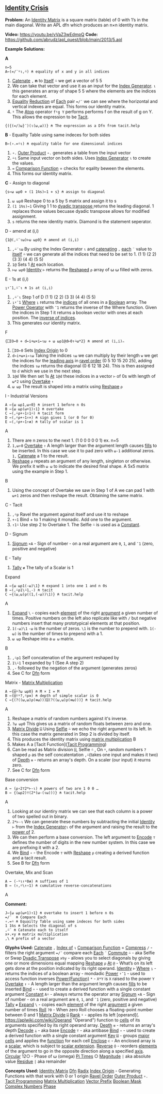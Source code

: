## [Identity Crisis](https://problems.tryapl.org/psets/2013.html?goto=P5_Identity_Crisis)

**Problem:** An [Identity Matrix](https://en.wikipedia.org/wiki/Identity_matrix) is a square matrix (table) of 0 with 1’s in the main diagonal. Write an APL dfn which produces an n×n identity matrix.

**Video:** https://youtu.be/vVaZ3wEdmpQ
**Code:** https://github.com/abrudz/apl_quest/blob/main/2013/5.apl

**Example Solutions:**

**A**
```APL
n←5
A←(=/¨⍤⍳,⍨) ⍝ equality of x and y in all indices
```

1. [Catenate](https://aplwiki.com/wiki/Catenate) `,` **n** to [Itself](https://aplwiki.com/wiki/Commute) `⍨` we get a vector of 5 5
2. We can take that vector and use it as an input for the [Index Generator](https://aplwiki.com/wiki/Index_Generator). `⍳` this generates an array of shape 5 5 where the elements are the indices for each element.
3. [Equality](https://aplwiki.com/wiki/Comparison_function) [Reduction](https://aplwiki.com/wiki/Reduce) of [Each](https://aplwiki.com/wiki/Each) pair `=/¨` we can see where the horizontal and vertical indexes are equal.  This forms our identity matrix.
4. `⍤` The [Atop](https://aplwiki.com/wiki/Atop_(operator)) operator `f⍤g Y` performs  performs f on the result of g on Y.  This allows the expression to be [Tacit](https://aplwiki.com/wiki/Tacit_programming).

```APL
{({(=/)⍵}¨)(⍳(⍵,⍵))} ⍝ The expression as a Dfn from tacit.help
```

**B** - Equailty Table using same indeces for both sides
```APL
B←(∘.=⍨⍳) ⍝ equality table for one dimensional indices
```

1. `∘.` [Outer Product](https://aplwiki.com/wiki/Outer_Product) `∘.` generates a table from the input vector
2. `⍨⍳` Same input vector on both sides. Uses [Index Generator](https://aplwiki.com/wiki/Index_Generator) `⍳` to create the values.
3. `=` [Comparison Function](https://aplwiki.com/wiki/Comparison_function) = checks for eqality beween the elements.
4. This forms our identity matrix.

**C** - Assign to diagonal
```APL
{s←⍵ ⍵⍴0 ⋄ (1 1⍉s)←1 ⋄ s} ⍝ assign to diagonal
```

1. `⍵ ⍵⍴0` Reshape 0 to a 5 by 5 matrix and assign it to s
2. `(1 1⍉s)←1` Giving 1 1 to [dyadic transpose ](https://xpqz.github.io/learnapl/dyadictrn.html?highlight=assignment#dyadic-transpose-ab)returns the leading diagonal. 1 replaces those values becuase dyadic transpose allows for modified assignment.
3. `s` returns the new identity matrix. Diamond is the statement seperator.

D - amend at (i,i)
```APL
{1@(,⍨¨⍳⍵)⊢⍵ ⍵⍴0} ⍝ amend at (i,i)
```
1. `,⍨¨⍳⍵` By using the Index Generator `⍳`  and [catenating](https://aplwiki.com/wiki/Catenate) `,` [each](https://aplwiki.com/wiki/Each) `¨`  value to [itself](https://aplwiki.com/wiki/Commute) `⍨` we can generate all the indices that need to be set to 1.  (1 1) (2 2) (3 3) (4 4) (5 5)
2. `1@` Sets 1 [At](https://xpqz.github.io/cultivations/Operators.html#at) each location.
3. `⊢⍵ ⍵⍴0` [Identity](https://aplwiki.com/wiki/Identity) `⊢` returns the  [Reshaped](https://aplwiki.com/wiki/Reshape) `⍴` array of ⍵ ⍵ filled with zeros.

E - 1s at (i,i)
```APL
⍸⍣¯1,⍨¨⍳ ⍝ 1s at (i,i)
```
1. `,⍨¨⍳` Step 1 of D (1 1) (2 2) (3 3) (4 4) (5 5)
2.  `⍸⍣¯1`  [Where](https://aplwiki.com/wiki/Indices) `⍸` returns the [indices](https://aplwiki.com/wiki/Index "Index") of all ones in a [Boolean](https://aplwiki.com/wiki/Boolean "Boolean") array. The [Power Operator](https://aplwiki.com/wiki/Power_(operator))  with `¯1` returns the inverse of the Where function. Given the indices in Step 1 it returns a boolean vector with ones at each position. The [inverse of indices](https://aplwiki.com/wiki/Indices#Inverse).
3. This generates our identity matrix.

F
```APL
{⎕IO←0 ⋄ d←i+⍵×i←⍳⍵ ⋄ ⍵ ⍵⍴1@d⊢0↑⍨⍵*2} ⍝ amend at (i,i)ₙ
```
1. `⎕IO←0` Sets [Index Origin](https://aplwiki.com/wiki/Index_origin)  to 0
2. `d←i+⍵×i←⍳⍵` Taking the indices `⍳⍵` we can multiply by their length `w` we get the indices for the [leading axis](https://aplwiki.com/wiki/Leading_axis_theory) in [ravel order](https://aplwiki.com/wiki/Ravel_order) (0 5 10 15 20 25), adding the indices `⍳⍵` returns the diagonal (0 6 12 18 24). This is then assigned to `d` which we use in the next step.
4. `1@d` We then set 1s [At](https://xpqz.github.io/cultivations/Operators.html#at) `1@d` these indices in a vector `⊢` of 0s with length of `⍵*2` using [Overtake](https://aplwiki.com/wiki/Take#Overtaking)  `↑`
5. `⍵ ⍵⍴` The result is shaped into a matrix using [Reshape](https://aplwiki.com/wiki/Reshape) `⍴`

I - Industrial Versions
```APL
A ←{⍵ ⍵⍴1,⍵↑0} ⍝ insert 1 before n 0s
B ←{⍵ ⍵⍴(⍵+1)↑1} ⍝ overtake
C ←(,⍨⍴+∘1↑1⍨) ⍝ tacit form
D ←(,⍨⍴+∘1↑×) ⍝ sign gives 1 (or 0 for 0)
E ←(,⍨⍴+∘1↑≢) ⍝ tally of scalar is 1
```

A
1. There are n zeros to the next 1. (1 0 0 0 0 0 1) ex. n=5
2. `1,⍵↑0` [Overtake](https://aplwiki.com/wiki/Take#Overtaking) `↑` A length larger than the argument length causes [fills](https://aplwiki.com/wiki/Fill_element "Fill element") to be inserted. In this case we use it to pad zero with `⍵-1` additional zeros. `1,` [Catenate](https://aplwiki.com/wiki/Catenate) a 1 to the result.
3.  [Reshape](https://aplwiki.com/wiki/Reshape) `⍴` repeats an argument of any length, singleton or otherwise. We prefix it with `⍵ ⍵` to indicate the desired final shape.  A 5x5 matrix using the example in Step 1.

B
1.  Using the concept of Overtake we saw in Step 1 of A we can pad 1 with `⍵+1`  zeros and then reshape the result. Obtaining the same matrix.

C - Tacit
1.  `,⍨⍴` Ravel the argument against itself and use it to reshape
2. `+∘1` Bind + to 1 making it monadic. Add one to the argument.
3. `↑1⍨` Use step 2 to Overtake 1. The Selfie `⍨` is used as a [Constant](https://aplwiki.com/wiki/Constant).

D  - Signum
1.  [Signum](https://aplwiki.com/wiki/Signum) `×A` - Sign of number  - on a real argument are `0`, `1`, and `¯1` (zero, positive and negative)

E - Tally
1.  [Tally](https://aplwiki.com/wiki/Tally) `≢` The tally of a Scalar is 1

Expand
```APL
A ←{⍵ ⍵⍴1(-⍵)\1} ⍝ expand 1 into one 1 and n 0s
B ←(,⍨⍴1\⍨1,-) ⍝ tacit
C ←{(⍵,⍵)⍴((1,(-⍵))\1)} ⍝ tacit.help
```

A
1. [Expand](https://xpqz.github.io/cultivations/Functions7.html?#expand) `\` - copies each [element](https://aplwiki.com/wiki/Element "Element") of the right [argument](https://aplwiki.com/wiki/Argument "Argument") a given number of times. Positive numbers on the left also replicate like with `/` but negative numbers insert that many prototypical elements at that position.
2. `1(-⍵)\1`  `-⍵` is the number of zeros. `\1` is the number to prepend with. `1(-⍵)` is the number of times to prepend with a 1.
3. `⍵ ⍵⍴`  Reshape into a `⍵ ⍵` matrix.

B
1. `,⍨⍴1` Self concatenation of the argument reshaped by 
2. `1\⍨1` 1 expanded by 1 (See A step 2)
3. `,-` followed by the negation of the argument (generates zeros)
4. See C for [Dfn](https://aplwiki.com/wiki/Dfn) form

Matrix - [Matrix Multiplication](https://en.wikipedia.org/wiki/Matrix_multiplication)

```APL
A ←{⌹⍨?⍵ ⍵⍴0} ⍝ M × I = M
B ←(⌹⍨⍤?,⍨⍴≡) ⍝ depth of simple scalar is 0
C ←{(?((⍵,⍵)⍴(≡⍵)))⌹(?((⍵,⍵)⍴(≡⍵)))} ⍝ tacit.help
```

A
1. Reshape a matrix of random numbers against it's inverse. 
2. `?⍵ ⍵⍴0` This gives us a matrix of random floats between zero and one. 
3. [Matrix Divide](https://aplwiki.com/wiki/Matrix_Divide) `⌹` Using [Selfie](https://mastering.dyalog.com/Tacit-Programming.html?highlight=selfie#commute-and-selfie) `⍨` we echo the right argument to its left. In this case the matrix generated in Step 2 is divided by itself.
4. This produces the identity matrix using [matrix multiplication](https://en.wikipedia.org/wiki/Matrix_multiplication)
B
1. Makes A a [Tacit Function]([Tacit Programming](https://aplwiki.com/wiki/Tacit_programming))
2. Can be read as Matrix division `⌹`, Selfie `⍨` , On `⍤`, random numbers `?` shaped `⍴` as the self concatentation `,⍨`(takes one input and makes it two) of [Depth](https://aplwiki.com/wiki/Depth) `≡` - returns an array's depth. On a scaler (our input) it reurns zero. 
3. See C for [Dfn](https://aplwiki.com/wiki/Dfn) form

Base conversion

```APL
A ← (⍴∘2⊤2*⊢-⍳) ⍝ powers of two are 1 0 0 …
B ← {(⍵⍴2)⊤(2*(⍵-(⍳⍵)))} ⍝ tacit.help
```

A
1.  Looking at our identiry matrix we can see that each column is a power of two spelled out in binary. 
2. `2*⊢-⍳` We can generate these numbers by subtracting the initial [Identity](https://aplwiki.com/wiki/Identity) `⊢` from the  [Index Generator](https://aplwiki.com/wiki/Index_Generator)`⍳` of the argument and raising the result to the [power of](https://aplwiki.com/wiki/Exponential) 2. 
3. We can then perform a base conversion. The left argument to [Encode](https://mastering.dyalog.com/Mathematical-Functions.html?highlight=encode#encode) `⊤` defines the number of digits in the new number system. In this case we are prefixing it with a 2.
4. We [Bind](https://aplwiki.com/wiki/Bind) `∘` -  the Encode `⊤` with [Reshape](https://aplwiki.com/wiki/Reshape) `⍴` creating a derived function and a tacit result. 
5. See B for [Dfn](https://aplwiki.com/wiki/Dfn) form

Overtake, Mix and Scan
```APL
A ← (-⍤⍳↑⍤0≢) ⍝ suffixes of 1
B ← (↑,⍨\↑∘1) ⍝ cumulative reverse-concatenations
```

A


**Comment:**
```APL
J←{⍵ ⍵⍴(⍵+1)↑1} ⍝ overtake to insert 1 before n 0s
=/¨  ⍝ Compare Each
∘.=⍨ ⍝ Equailty Table using same indeces for both sides
1 1⍉s ⍝ Selects the diagonal of s
,⍨¨ ⍝ Catenate each to itself
x+.×y ⍝ matrix multiplication
,\ ⍝ prefix of a vector
```

**Glyphs Used:**
[Catenate](https://aplwiki.com/wiki/Catenate) `,`
[Index of](https://aplwiki.com/wiki/Index_Of) `⍳`
[Comparison Function](https://aplwiki.com/wiki/Comparison_function) =
[Compress](https://aplwiki.com/wiki/Replicate) `/` - filters the right argument `=/¨` compare each
[Each](https://aplwiki.com/wiki/Each) `¨`
[Commute](https://aplwiki.com/wiki/Commute) `⍨`  - aka Selfie or Swap
[Dyadic Transpose](https://xpqz.github.io/learnapl/dyadictrn.html?#dyadic-transpose-ab) ``x⍉y`` - allows you to select diagonals by giving one or more dimensions equal mapping
[Reshape](https://aplwiki.com/wiki/Reshape) `⍴`
[At](https://xpqz.github.io/cultivations/Operators.html#at) `@` - What’s on its left gets done at the position indicated by its right operand.
[Identity](https://aplwiki.com/wiki/Identity) `⊢`
[Where](https://aplwiki.com/wiki/Indices) `⍸` - returns the indices of a boolean array - mondadic
[Power](https://aplwiki.com/wiki/Power_(operator)) `⍣¯1` - used to access function inverses
[Power(Function)](https://aplwiki.com/wiki/Power_(function)) `*` -  `X*Y` is `X` raised to the power `Y`
[Overtake](https://aplwiki.com/wiki/Take#Overtaking) `↑` - A length larger than the argument length causes [fills](https://aplwiki.com/wiki/Fill_element "Fill element") to be inserted
[Bind](https://aplwiki.com/wiki/Bind) `∘` -  used to create a derived function with a single constant argument
[Constant](https://xpqz.github.io/cultivations/Operators.html#constant-a) `A⍨` - always returns the operator array
[Signum](https://aplwiki.com/wiki/Signum) `×A` - Sign of number  - on a real argument are `0`, `1`, and `¯1` (zero, positive and negative)
[Tally](https://aplwiki.com/wiki/Tally) `≢`
[Expand](https://xpqz.github.io/cultivations/Functions7.html?#expand) `\` - copies each [element](https://aplwiki.com/wiki/Element "Element") of the right [argument](https://aplwiki.com/wiki/Argument "Argument") a given number of times
[Roll](https://aplwiki.com/wiki/Roll) `?0` - When zero Roll chooses a floating-point number between 0 and 1
[Matrix Divide](https://aplwiki.com/wiki/Matrix_Divide) `⌹`
[Rank](https://aplwiki.com/wiki/Rank_(operator)) `⍤` - applies its left [operand](. https://aplwiki.com/wiki/Operand "Operand") function to [cells](https://aplwiki.com/wiki/Cells "Cells") of its arguments specified by its right operand array.
[Depth](https://aplwiki.com/wiki/Depth) `≡` - returns an array's depth
[Decode](https://aplwiki.com/wiki/Decode) `⊥` - aka base
[Encode](https://aplwiki.com/wiki/Encode) `⊤` - aka antibase
[Bind](https://aplwiki.com/wiki/Bind) `∘` - used to create a derived function with a single constant argument
[Key](https://aplwiki.com/wiki/Key)  `⌸` - groups [major cells](https://aplwiki.com/wiki/Major_cell "Major cell") and applies the [function](https://aplwiki.com/wiki/Function "Function") for each cell
[Enclose](https://aplwiki.com/wiki/Enclose) `⊂` - An enclosed array is a [scalar](https://aplwiki.com/wiki/Scalar "Scalar"), which is subject to [scalar extension](https://aplwiki.com/wiki/Scalar_extension "Scalar extension").
[Reverse](https://aplwiki.com/wiki/Reverse) `⌽` - reorders [elements](https://aplwiki.com/wiki/Elements "Elements") of the argument to go in the opposite direction along a specified [axis](https://aplwiki.com/wiki/Axis "Axis").
[Circular](https://aplwiki.com/wiki/Circular)  12○ - Phase of ⍵ (omega)
[Pi Times](https://aplwiki.com/wiki/Pi_Times) ○
[Magnitude](https://aplwiki.com/wiki/Magnitude) `|` aka absolute value
[Residue](https://aplwiki.com/wiki/Residue) `|` aka remainder

**Concepts Used:**
[Identity Matrix](https://en.wikipedia.org/wiki/Identity_matrix)
[Dfn](https://aplwiki.com/wiki/Dfn)
[Radix](https://en.wikipedia.org/wiki/Radix)
[Index Origin](https://aplwiki.com/wiki/Index_origin) - Generating Functions with that work with 0 or 1 origin
[Ravel Order](https://aplwiki.com/wiki/Ravel_order)
[Outer Product](https://aplwiki.com/wiki/Outer_Product) `∘.`
[Tacit Programming](https://aplwiki.com/wiki/Tacit_programming)
[Matrix Multiplication](https://en.wikipedia.org/wiki/Matrix_multiplication)
[Vector Prefix](https://aplwiki.com/wiki/Prefix)
[Boolean Mask](https://aplwiki.com/wiki/Boolean)
[Complex Numbers](https://aplwiki.com/wiki/Complex_number)
[Phase](https://en.wikipedia.org/wiki/Phase_(waves))

